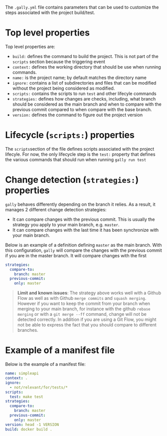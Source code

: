 The `.gally.yml` file contains parameters that can be used to customize the
steps associated with the project build/test.

# Top level properties

Top level properties are:

- `build:` defines the command to build the project. This is not part
  of the `scripts` section because the triggering event 
- `context:` defines the working directory that should be use when running
  commands.
- `name:` is the project name; by default matches the directory name
- `ignore:` contains a list of subdirectories and files that can be
  modified without the project being considered as modified.
- `scripts:` contains the scripts to run `test` and other lifecyle
  commands
- `strategies:` defines how changes are checks, including, what branch
  should be considered as the main branch and when to compare with the
  previous commit compared to when compare with the base branch.
- `version:` defines the command to figure out the project version

# Lifecycle (`scripts:`) properties

The `scripts`section of the file defines scripts associated with the
project lifecyle. For now, the only lifecycle step is the `test:` property
that defines the various commands that should run when running `gally run test`

# Change detection (`strategies:`) properties

`gally` behaves differently depending on the branch it relies. As a result,
it manages 2 different change detection strategies:

- It can compare changes with the previous commit. This is usually the strategy
  you apply to your main branch, e.g. `master`.
- It can compare changes with the last time it has been synchronize with your
  main branch.

Below is an example of a definition defining `master` as the main branch. With
this configuration, `gally` will compare the changes with the previous commit
if you are in the master branch. It will compare changes with the first

```yaml
strategies:
  compare-to:
    branch: master
  previous-commit:
    only: master
```

> **Limit and known issues**: The strategy above works well with a Github Flow
  as well as with Github `merge commits` and `squash merging`. However if you
  want to keep the commit from your branch when merging to your main branch,
  for instance with the github `rebase merging` or with a `git merge --ff`
  command, change will not be detected correctly. In addition if you are using
  a Git Flow, you might not be able to express the fact that you should compare
  to different branches.

# Example of a manifest file

Below is the example of a manifest file:

```yaml
name: simpleapi
context: .
ignore:
  - not/relevant/for/tests/*
scripts:
  test: make test
strategies:
  compare-to:
    branch: master
  previous-commit:
    only: master
version: head -1 VERSION
build: docker build .
```
